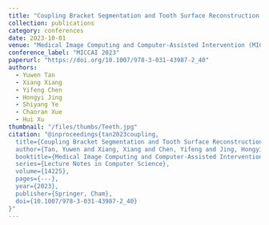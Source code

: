 ```yaml
---
title: "Coupling Bracket Segmentation and Tooth Surface Reconstruction on 3D Dental Models"
collection: publications
category: conferences
date: 2023-10-01
venue: "Medical Image Computing and Computer-Assisted Intervention (MICCAI), 2023"
conference_label: "MICCAI 2023"
paperurl: "https://doi.org/10.1007/978-3-031-43987-2_40"
authors:
  - Yuwen Tan
  - Xiang Xiang
  - Yifeng Chen
  - Hongyi Jing
  - Shiyang Ye
  - Chaoran Xue
  - Hui Xu
thumbnail: "/files/thumbs/Teeth.jpg"
citation: "@inproceedings{tan2023coupling,
  title={Coupling Bracket Segmentation and Tooth Surface Reconstruction on 3D Dental Models},
  author={Tan, Yuwen and Xiang, Xiang and Chen, Yifeng and Jing, Hongyi and Ye, Shiyang and Xue, Chaoran and Xu, Hui},
  booktitle={Medical Image Computing and Computer-Assisted Intervention -- MICCAI 2023},
  series={Lecture Notes in Computer Science},
  volume={14225},
  pages={---},
  year={2023},
  publisher={Springer, Cham},
  doi={10.1007/978-3-031-43987-2_40}
}"
---
```

